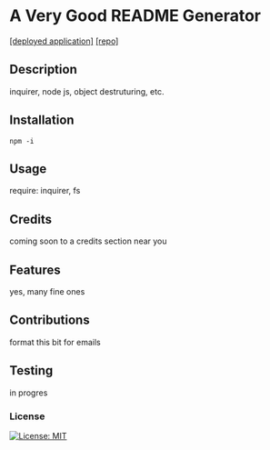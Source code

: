 
# A Very Good README Generator
[[deployed application]](https://github.com/polysnacktyl.github.io/polysnacktyl)  [[repo]](https://github.com/polysnacktyl/readme-generator/)
 

## Description
inquirer, node js, object destruturing, etc.

## Installation 
```npm -i```

## Usage
require: inquirer, fs

## Credits 
coming soon to a credits section near you 

## Features
yes, many fine ones

## Contributions
format this bit for emails

## Testing
in progres

### License
[![License: MIT](https://img.shields.io/badge/License-MIT-yellow.svg)](https://opensource.org/licenses/MIT)



